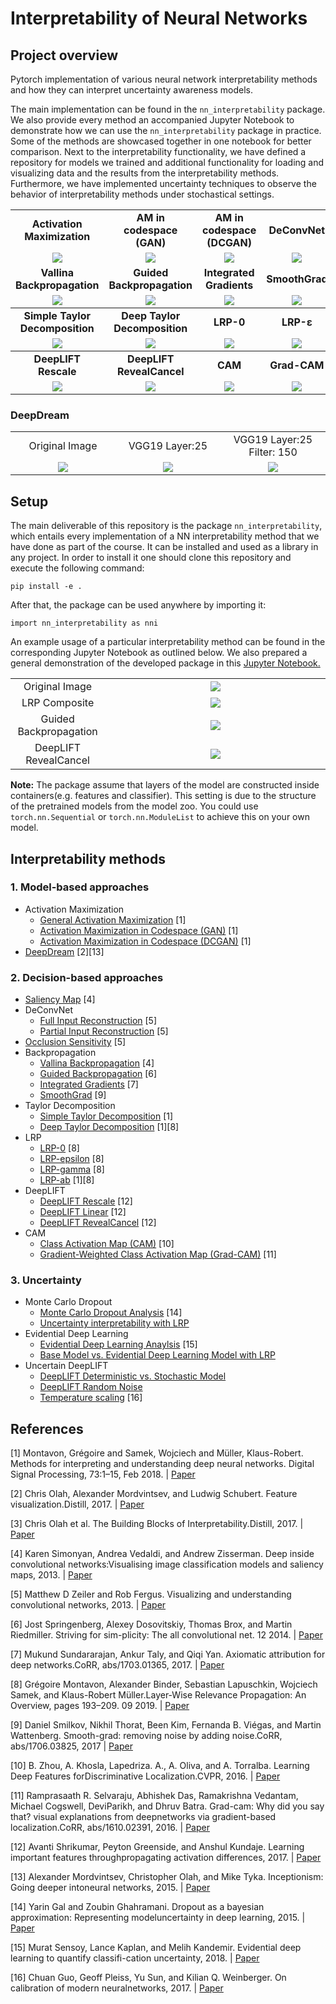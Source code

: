 # Interpretability of Neural Networks

## Project overview

Pytorch implementation of various neural network interpretability methods and how they can interpret uncertainty awareness models. 

The main implementation can be found in the `nn_interpretability` package. We also provide every method an accompanied Jupyter Notebook to demonstrate how we can use the `nn_interpretability` package in practice. Some of the methods are showcased together in one notebook for better comparison. Next to the interpretability functionality, we have defined a repository for models we trained and additional functionality for loading and visualizing data and the results from the interpretability methods. Furthermore, we have implemented uncertainty techniques to observe the behavior of interpretability methods under stochastical settings.

<table  border=0 width="50px" >
  <tbody>
    <tr>
        <td width="25%" align="center"><strong>Activation Maximization</strong></td>
        <td width="25%" align="center"><strong>AM in codespace (GAN)</strong></td>
        <td width="25%" align="center"><strong>AM in codespace (DCGAN)</strong></td>
        <td width="25%" align="center"><strong>DeConvNet</strong></td>
   </tr>
    <tr>
        <td width="25%" align="center"><img src="./assets/am.png"></td>
        <td width="25%" align="center"><img src="./assets/am_gan.png"></td>
        <td width="25%" align="center"><img src="./assets/am_dcgan.png"></td>   
        <td width="25%" align="center"><img src="./assets/deconv.png"></td>
   </tr>
    <tr>
        <td width="25%" align="center"><strong>Vallina Backpropagation</strong></td>
        <td width="25%" align="center"><strong>Guided Backpropagation</strong></td>
        <td width="25%" align="center"><strong>Integrated Gradients</strong></td>
        <td width="25%" align="center"><strong>SmoothGrad</strong></td>
   </tr>
    <tr>
        <td width="25%" align="center"><img src="./assets/backprop.png"></td>
        <td width="25%" align="center"><img src="./assets/guidedbackprop.png"></td>
        <td width="25%" align="center"><img src="./assets/integrated.png"></td>   
        <td width="25%" align="center"><img src="./assets/smooth.png"></td>
   </tr>
  </tbody>
    <tr>
        <td width="25%" align="center"><strong>Simple Taylor Decomposition</strong></td>
        <td width="25%" align="center"><strong>Deep Taylor Decomposition</strong></td>
        <td width="25%" align="center"><strong>LRP-0</strong></td>
        <td width="25%" align="center"><strong>LRP-ε</strong></td>
   </tr>
    <tr>
        <td width="25%" align="center"><img src="./assets/std.png"></td>
        <td width="25%" align="center"><img src="./assets/dtd.png"></td>
        <td width="25%" align="center"><img src="./assets/lrp0.png"></td>   
        <td width="25%" align="center"><img src="./assets/lrpeps.png"></td>
   </tr>
  </tbody>
    <tr>
        <td width="25%" align="center"><strong>DeepLIFT Rescale</strong></td>
        <td width="25%" align="center"><strong>DeepLIFT RevealCancel</strong></td>
        <td width="25%" align="center"><strong>CAM</strong></td>
        <td width="25%" align="center"><strong>Grad-CAM</strong></td>
   </tr>
    <tr>
        <td width="25%" align="center"><img src="./assets/deeplift_rescale.png"></td>
        <td width="25%" align="center"><img src="./assets/deeplift_revealcancel.png"></td>
        <td width="25%" align="center"><img src="./assets/cam.png"></td>   
        <td width="25%" align="center"><img src="./assets/gradcam.png"></td>
   </tr>
  </tbody>
</table>

### DeepDream
<table  border=0 width="50px" >
  <tbody>
    <tr>
        <td width="33%" align="center">Original Image</td>
        <td width="33%" align="center">VGG19 Layer:25</td>
        <td width="33%" align="center">VGG19 Layer:25 Filter: 150</td>
   </tr>
    <tr>
        <td width="33%" align="center"><img src="./data/castle.jpg"></td>
        <td width="33%" align="center"><img src="./assets/castle_dream_25_final.jpg"></td>
        <td width="33%" align="center"><img src="./assets/castle_dream_25_150_final.jpg"></td>   
   </tr>
  </tbody>
</table>

## Setup
The main deliverable of this repository is the package `nn_interpretability`, which entails every implementation of a NN interpretability method that we have done as part of the course. It can be installed and used as a library in any project. In order to install it one should clone this repository and execute the following command:
```
pip install -e .
```
After that, the package can be used anywhere by importing it:
```
import nn_interpretability as nni
```
An example usage of a particular interpretability method can be found in the corresponding Jupyter Notebook as outlined below. We also prepared a general demonstration of the developed package in this [Jupyter Notebook.](./14.Demo.ipynb)

<table  border=0 width="50px" >
  <tbody>
    <tr>
        <td width="30%" align="center">Original Image</td>
        <td width="70%" align="center"><img src="./data/bike.jpg"></td>
   </tr>
    <tr>
        <td width="30%" align="center">LRP Composite</td>
        <td width="70%" align="center"><img src="./assets/bike_lrp.png"></td>
   </tr>
    <tr>
        <td width="30%" align="center">Guided Backpropagation</td>
        <td width="70%" align="center"><img src="./assets/bike_guided.png"></td>
   </tr>
    <tr>
        <td width="30%" align="center">DeepLIFT RevealCancel</td>
        <td width="70%" align="center"><img src="./assets/assets/bike_deeplift.png"></td>
   </tr>
  </tbody>
</table>

**Note:** The package assume that layers of the model are constructed inside containers(e.g. features and classifier). This setting is due to the structure of the pretrained models from the model zoo. You could use `torch.nn.Sequential` or `torch.nn.ModuleList` to achieve this on your own model.

## Interpretability methods
### 1. Model-based approaches
 - Activation Maximization
   - [General Activation Maximization](./1.Activation_Maximization.ipynb) [1]
   - [Activation Maximization in Codespace (GAN)](./1.Activation_Maximization.ipynb) [1]
   - [Activation Maximization in Codespace (DCGAN)](./1.Activation_Maximization.ipynb) [1]
 - [DeepDream](./2.Deep_Dream.ipynb) [2][13]

### 2. Decision-based approaches
 - [Saliency Map](./3.Saliency_Maps.ipynb) [4]
 - DeConvNet
   - [Full Input Reconstruction](./4.Deconvolution.ipynb) [5]
   - [Partial Input Reconstruction](./4.Deconvolution.ipynb) [5]
 - [Occlusion Sensitivity](./5.Occlusion_Sensitivity.ipynb) [5]
 - Backpropagation
   - [Vallina Backpropagation](./6.Backpropagation.ipynb) [4]
   - [Guided Backpropagation](./6.Backpropagation.ipynb) [6]
   - [Integrated Gradients](./6.Backpropagation.ipynb) [7]
   - [SmoothGrad](./6.Backpropagation.ipynb) [9]
 - Taylor Decomposition
   - [Simple Taylor Decomposition](./7.Taylor_Decomposition.ipynb) [1]
   - [Deep Taylor Decomposition](./7.Taylor_Decomposition.ipynb) [1][8]
 - LRP
   - [LRP-0](./8.1.LRP.ipynb) [8]
   - [LRP-epsilon](./8.1.LRP.ipynb) [8]
   - [LRP-gamma](./8.1.LRP.ipynb) [8]
   - [LRP-ab](./8.1.LRP.ipynb) [1][8]
 - DeepLIFT
   - [DeepLIFT Rescale](./9.DeepLIFT.ipynb) [12]
   - [DeepLIFT Linear](./9.DeepLIFT.ipynb) [12]
   - [DeepLIFT RevealCancel](./9.DeepLIFT.ipynb) [12]
 - CAM
   - [Class Activation Map (CAM)](./10.1.Class_Activation_Map.ipynb) [10]
   - [Gradient-Weighted Class Activation Map (Grad-CAM)](./10.2.Grad_Class_Activation_Map.ipynb) [11]

### 3. Uncertainty
 - Monte Carlo Dropout 
   - [Monte Carlo Dropout Analysis](./11.MC_Dropout_Interpretability.ipynb) [14]
   - [Uncertainty interpretability with LRP](./11.MC_Dropout_Interpretability.ipynb)
 - Evidential Deep Learning
   - [Evidential Deep Learning Anaylsis](./12.Evidential_Interpretability.ipynb) [15]
   - [Base Model vs. Evidential Deep Learning Model with LRP](./12.Evidential_Interpretability.ipynb)
 - Uncertain DeepLIFT
   - [DeepLIFT Deterministic vs. Stochastic Model](./13.Uncertainty_Aware_DeepLIFT.ipynb)
   - [DeepLIFT Random Noise](./13.Uncertainty_Aware_DeepLIFT.ipynb)
   - [Temperature scaling](./13.Uncertainty_Aware_DeepLIFT.ipynb) [16]

## References
[1] Montavon, Grégoire and Samek, Wojciech and Müller, Klaus-Robert. Methods for interpreting and understanding deep neural networks. Digital Signal Processing, 73:1–15, Feb 2018. | [Paper](https://arxiv.org/abs/1706.07979)  

[2] Chris Olah, Alexander Mordvintsev, and Ludwig Schubert. Feature visualization.Distill, 2017. | [Paper](https://distill.pub/2017/feature-visualization/)  

[3] Chris Olah et al. The Building Blocks of Interpretability.Distill, 2017. | [Paper](https://distill.pub/2018/building-blocks/)  

[4] Karen Simonyan, Andrea Vedaldi, and Andrew Zisserman. Deep inside convolutional networks:Visualising image classification models and saliency maps, 2013. | [Paper](https://arxiv.org/pdf/1312.6034.pdf)  

[5] Matthew D Zeiler and Rob Fergus. Visualizing and understanding convolutional networks, 2013. | [Paper](https://arxiv.org/pdf/1311.2901.pdf)  

[6] Jost Springenberg, Alexey Dosovitskiy, Thomas Brox, and Martin Riedmiller. Striving for sim-plicity: The all convolutional net. 12 2014. | [Paper](https://arxiv.org/pdf/1412.6806.pdf)  

[7] Mukund Sundararajan, Ankur Taly, and Qiqi Yan. Axiomatic attribution for deep networks.CoRR, abs/1703.01365, 2017. | [Paper](https://arxiv.org/pdf/1703.01365.pdf)   

[8] Grégoire Montavon, Alexander Binder, Sebastian Lapuschkin, Wojciech Samek, and Klaus-Robert Müller.Layer-Wise Relevance Propagation:  An Overview, pages 193–209. 09 2019. | [Paper](http://iphome.hhi.de/samek/pdf/MonXAI19.pdf)    

[9] Daniel Smilkov, Nikhil Thorat, Been Kim, Fernanda B. Viégas, and Martin Wattenberg. Smooth-grad:  removing noise by adding noise.CoRR, abs/1706.03825, 2017 | [Paper](https://arxiv.org/pdf/1706.03825.pdf)   

[10] B. Zhou, A. Khosla, Lapedriza. A., A. Oliva, and A. Torralba. Learning  Deep  Features  forDiscriminative Localization.CVPR, 2016. | [Paper](http://cnnlocalization.csail.mit.edu/Zhou_Learning_Deep_Features_CVPR_2016_paper.pdf)  

[11]  Ramprasaath R. Selvaraju, Abhishek Das, Ramakrishna Vedantam, Michael Cogswell, DeviParikh, and Dhruv Batra. Grad-cam: Why did you say that? visual  explanations from deepnetworks via gradient-based localization.CoRR, abs/1610.02391, 2016. | [Paper](https://arxiv.org/pdf/1610.02391.pdf)  

[12] Avanti Shrikumar, Peyton Greenside, and Anshul Kundaje. Learning important features throughpropagating activation differences, 2017. | [Paper](https://arxiv.org/pdf/1704.02685.pdf)   

[13] Alexander Mordvintsev, Christopher Olah, and Mike Tyka. Inceptionism: Going deeper intoneural networks, 2015. | [Paper](https://ai.googleblog.com/2015/06/inceptionism-going-deeper-into-neural.html)  

[14] Yarin Gal and Zoubin Ghahramani. Dropout as a bayesian approximation: Representing modeluncertainty in deep learning, 2015. | [Paper](https://arxiv.org/pdf/1506.02142.pdf)  

[15] Murat Sensoy, Lance Kaplan, and Melih Kandemir.  Evidential deep learning to quantify classifi-cation uncertainty, 2018. | [Paper](https://arxiv.org/pdf/1806.01768.pdf)  

[16] Chuan Guo, Geoff Pleiss, Yu Sun, and Kilian Q. Weinberger. On calibration of modern neuralnetworks, 2017.
 | [Paper](http://proceedings.mlr.press/v70/guo17a/guo17a.pdf)  
